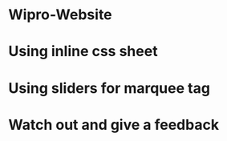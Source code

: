 # Wipro-Website
# Using inline css sheet
# Using sliders for marquee tag
# Watch out and give a feedback
